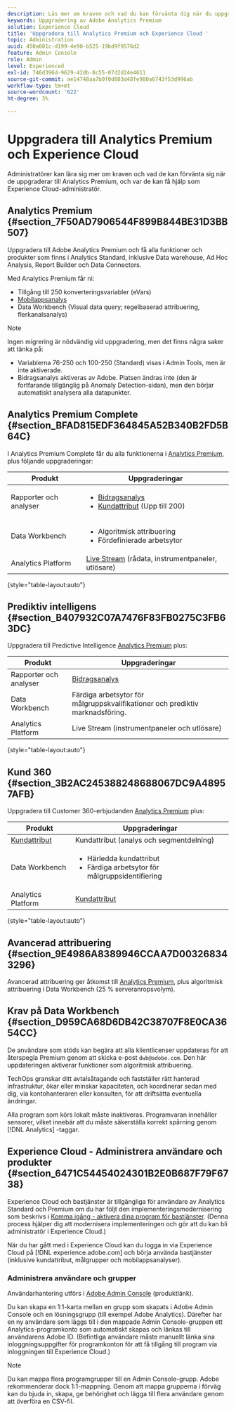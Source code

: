 ```yaml
---
description: Läs mer om kraven och vad du kan förvänta dig när du uppgraderar till Analytics Premium.
keywords: Uppgradering av Adobe Analytics Premium
solution: Experience Cloud
title: 'Uppgradera till Analytics Premium och Experience Cloud '
topic: Administration
uuid: 450a601c-d199-4e90-b525-19bd9f9576d2
feature: Admin Console
role: Admin
level: Experienced
exl-id: 746d396d-9629-42db-8c55-07d2d24e4611
source-git-commit: ae14748aa7b0f0d803d48fe980a6743f53d996ab
workflow-type: tm+mt
source-wordcount: '622'
ht-degree: 3%

---
```


# Uppgradera till Analytics Premium och Experience Cloud

Administratörer kan lära sig mer om kraven och vad de kan förvänta sig när de uppgraderar till Analytics Premium, och var de kan få hjälp som Experience Cloud-administratör.

## Analytics Premium {#section_7F50AD7906544F899B844BE31D3BB507}

Uppgradera till Adobe Analytics Premium och få alla funktioner och produkter som finns i Analytics Standard, inklusive Data warehouse, Ad Hoc Analysis, Report Builder och Data Connectors.

Med Analytics Premium får ni:

* Tillgång till 250 konverteringsvariabler (eVars)
* [Mobilappsanalys](https://experienceleague.adobe.com/docs/mobile-services/using/home.html?lang=en)
* Data Workbench (Visual data query; regelbaserad attribuering, flerkanalsanalys)

>[!NOTE]
>
>Ingen migrering är nödvändig vid uppgradering, men det finns några saker att tänka på:
>
>* Variablerna 76-250 och 100-250 (Standard) visas i Admin Tools, men är inte aktiverade.
>* Bidragsanalys aktiveras av Adobe. Platsen ändras inte (den är fortfarande tillgänglig på Anomaly Detection-sidan), men den börjar automatiskt analysera alla datapunkter.


## Analytics Premium Complete {#section_BFAD815EDF364845A52B340B2FD5B64C}

I Analytics Premium Complete får du alla funktionerna i [Analytics Premium](upgrade-to-analytics-premium.md#section_7F50AD7906544F899B844BE31D3BB507), plus följande uppgraderingar:

| Produkt | Uppgraderingar |
|--- |--- |
| Rapporter och analyser | <ul><li>[Bidragsanalys](https://experienceleague.adobe.com/docs/analytics/analyze/analysis-workspace/virtual-analyst/contribution-analysis/ca-tokens.html?lang=en)</li><li>[Kundattribut](attributes.md#concept_ACFEE7C8B8E94875BA0825CDF4913AF1) (Upp till 200)</li></ul> |
| Data Workbench | <ul><li>Algoritmisk attribuering</li><li>Fördefinierade arbetsytor</li></ul> |
| Analytics Platform | [Live Stream](https://github.com/AdobeDocs/analytics-1.4-apis/blob/master/docs/live-stream-api/index.md) (rådata, instrumentpaneler, utlösare) |

{style=&quot;table-layout:auto&quot;}

## Prediktiv intelligens {#section_B407932C07A7476F83FB0275C3FB63DC}

Uppgradera till Predictive Intelligence [Analytics Premium](upgrade-to-analytics-premium.md#section_7F50AD7906544F899B844BE31D3BB507) plus:

| Produkt | Uppgraderingar |
|---|---|
| Rapporter och analyser | [Bidragsanalys](https://experienceleague.adobe.com/docs/analytics/analyze/analysis-workspace/virtual-analyst/contribution-analysis/ca-tokens.html?lang=en) |
| Data Workbench | Färdiga arbetsytor för målgruppskvalifikationer och prediktiv marknadsföring. |
| Analytics Platform | Live Stream (instrumentpaneler och utlösare) |

{style=&quot;table-layout:auto&quot;}

## Kund 360 {#section_3B2AC245388248688067DC9A48957AFB}

Uppgradera till Customer 360-erbjudanden [Analytics Premium](upgrade-to-analytics-premium.md#section_7F50AD7906544F899B844BE31D3BB507) plus:

| Produkt | Uppgraderingar |
|--- |--- |
| [Kundattribut](attributes.md) | Kundattribut (analys och segmentdelning) |
| Data Workbench | <ul><li>Härledda kundattribut</li><li>Färdiga arbetsytor för målgruppsidentifiering</li></ul> |
| Analytics Platform | [Kundattribut](attributes.md) |

{style=&quot;table-layout:auto&quot;}

## Avancerad attribuering {#section_9E4986A8389946CCAA7D003268343296}

Avancerad attribuering ger åtkomst till [Analytics Premium](upgrade-to-analytics-premium.md#section_7F50AD7906544F899B844BE31D3BB507), plus algoritmisk attribuering i Data Workbench (25 % serveranropsvolym).

## Krav på Data Workbench {#section_D959CA68D6DB42C38707F8E0CA3654CC}

De användare som stöds kan begära att alla klientlicenser uppdateras för att återspegla Premium genom att skicka e-post `dwb@adobe.com`. Den här uppdateringen aktiverar funktioner som algoritmisk attribuering.

TechOps granskar ditt avtalsåtagande och fastställer rätt hanterad infrastruktur, ökar eller minskar kapaciteten, och koordinerar sedan med dig, via kontohanteraren eller konsulten, för att driftsätta eventuella ändringar.

Alla program som körs lokalt måste inaktiveras. Programvaran innehåller sensorer, vilket innebär att du måste säkerställa korrekt spårning genom [!DNL Analytics] -taggar.

## Experience Cloud - Administrera användare och produkter {#section_6471C54454024301B2E0B687F79F6738}

Experience Cloud och bastjänster är tillgängliga för användare av Analytics Standard och Premium om du har följt den implementeringsmodernisering som beskrivs i [Komma igång - aktivera dina program för bastjänster](core-services.md#concept_07ED1D5C64234E77976E6D572E78FB9C). (Denna process hjälper dig att modernisera implementeringen och gör att du kan bli administratör i Experience Cloud.)

När du har gått med i Experience Cloud kan du logga in via Experience Cloud på [!DNL experience.adobe.com] och börja använda bastjänster (inklusive kundattribut, målgrupper och mobilappsanalyser).

### Administrera användare och grupper

Användarhantering utförs i [Adobe Admin Console](https://helpx.adobe.com/se/enterprise/using/admin-console.html) (produktlänk).

Du kan skapa en 1:1-karta mellan en grupp som skapats i Adobe Admin Console och en lösningsgrupp (till exempel Adobe Analytics). Därefter har en ny användare som läggs till i den mappade Admin Console-gruppen ett Analytics-programkonto som automatiskt skapas och länkas till användarens Adobe ID. (Befintliga användare måste manuellt länka sina inloggningsuppgifter för programkonton för att få tillgång till program via inloggningen till Experience Cloud.)

>[!NOTE]
>
>Du kan mappa flera programgrupper till en Admin Console-grupp. Adobe rekommenderar dock 1:1-mappning. Genom att mappa grupperna i förväg kan du bjuda in, skapa, ge behörighet och lägga till flera användare genom att överföra en CSV-fil.
